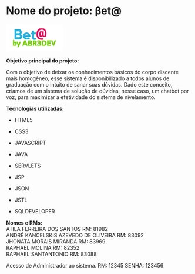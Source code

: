 <h1>Nome do projeto: βet@</h1>

![BetaLogo](https://raw.githubusercontent.com/raphaelcamar/Chatbot-Voice---IBM-watson/master/abr3devam/WebContent/img/imgLogo.png)

**Objetivo principal do projeto:**

Com o objetivo de deixar os conhecimentos básicos do corpo discente mais homogêneo, esse 
sistema é disponibilizado a todos alunos de graduação com o intuito de sanar suas dúvidas. 
Dado este conceito, criamos de um sistema de solução de dúvidas, nesse caso, um chatbot por voz, para 
maximizar a efetividade do sistema de nivelamento.

**Tecnologias utilizadas:**

- HTML5

- CSS3

- JAVASCRIPT

- JAVA

- SERVLETS

- JSP

- JSON

- JSTL

- SQLDEVELOPER

**Nomes e RMs:**<br/>
ATILA FERREIRA DOS SANTOS RM: 81982<br/>
ANDRÉ KANCELSKIS AZEVEDO DE OLIVEIRA RM: 83092<br/>
JHONATA MORAIS MIRANDA RM: 83969<br/>
RAPHAEL MOLINA RM: 82352<br/>
RAPHAEL SANTANTONIO RM: 83088

Acesso de Administrador ao sistema.
RM: 12345
SENHA: 123456
